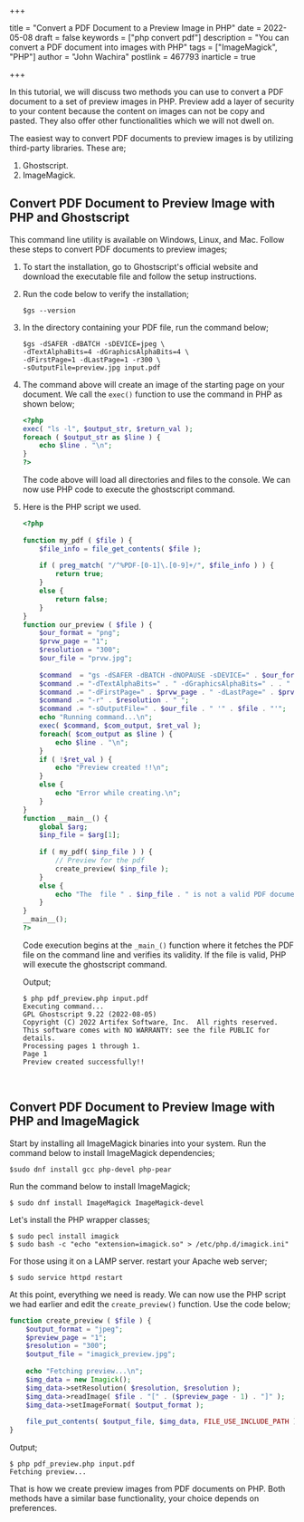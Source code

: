 +++

title = "Convert a PDF Document to a Preview Image in PHP"
date = 2022-05-08
draft = false
keywords = ["php convert pdf"]
description = "You can convert a PDF document into images with PHP"
tags = ["ImageMagick", "PHP"]
author = "John Wachira"
postlink = 467793
inarticle = true

+++

In this tutorial, we will discuss two methods you can use to convert a PDF document to a set of preview images in PHP. Preview add a layer of security to your content because the content on images can not be copy and pasted. They also offer other functionalities which we will not dwell on.

The easiest way to convert PDF documents to preview images is by utilizing third-party libraries. These are;

1. Ghostscript.
2. ImageMagick.

## Convert PDF Document to Preview Image with PHP and  Ghostscript

This command line utility is available on Windows, Linux, and Mac. Follow these steps to convert PDF documents to preview images;

1. To start the installation, go to Ghostscript's official website and download the executable file and follow the setup instructions.

2. Run the code below to verify the installation;

   ```
   $gs --version
   ```

3. In the directory containing your PDF file, run the command below;

   ```
   $gs -dSAFER -dBATCH -sDEVICE=jpeg \
   -dTextAlphaBits=4 -dGraphicsAlphaBits=4 \ 
   -dFirstPage=1 -dLastPage=1 -r300 \
   -sOutputFile=preview.jpg input.pdf
   ```

4. The command above will create an image of the starting page on your document. We call the `exec()` function to use the command in PHP as shown below;

   ```php
   <?php
   exec( "ls -l", $output_str, $return_val );
   foreach ( $output_str as $line ) {
       echo $line . "\n";
   }
   ?>
   ```

   The code above will load all directories and files to the console. We can now use PHP code to execute the ghostscript command.

5. Here is the PHP script we used.

   ```php
   <?php
    
   function my_pdf ( $file ) {
       $file_info = file_get_contents( $file );
        
       if ( preg_match( "/^%PDF-[0-1]\.[0-9]+/", $file_info ) ) {
           return true;
       }
       else {
           return false;
       }
   }
   function our_preview ( $file ) {
       $our_format = "png";
       $prvw_page = "1";
       $resolution = "300";
       $our_file = "prvw.jpg";
     
       $command  = "gs -dSAFER -dBATCH -dNOPAUSE -sDEVICE=" . $our_format . " ";
       $command .= "-dTextAlphaBits=" . " -dGraphicsAlphaBits=" . . " ";
       $command .= "-dFirstPage=" . $prvw_page . " -dLastPage=" . $prvw_page . " ";
       $command .= "-r" . $resolution . " ";
       $command .= "-sOutputFile=" . $our_file . " '" . $file . "'";
       echo "Running command...\n";
       exec( $command, $com_output, $ret_val );
       foreach( $com_output as $line ) {
           echo $line . "\n";
       }
       if ( !$ret_val ) {
           echo "Preview created !!\n";
       }
       else {
           echo "Error while creating.\n";
       }
   }
   function __main__() {
       global $arg;
       $inp_file = $arg[1];
    
       if ( my_pdf( $inp_file ) ) {
           // Preview for the pdf
           create_preview( $inp_file );
       }
       else {
           echo "The  file " . $inp_file . " is not a valid PDF document.\n";
       }
   } 
   __main__();  
   ?>
   ```

   Code execution begins at the `_main_()` function where it fetches the PDF file on the command line and verifies its validity. If the file is valid, PHP will execute the ghostscript command.

   Output;

   ```
   $ php pdf_preview.php input.pdf
   Executing command...
   GPL Ghostscript 9.22 (2022-08-05)
   Copyright (C) 2022 Artifex Software, Inc.  All rights reserved.
   This software comes with NO WARRANTY: see the file PUBLIC for details.
   Processing pages 1 through 1.
   Page 1
   Preview created successfully!!
   ```

   ​

## Convert PDF Document to Preview Image with PHP and ImageMagick

Start by installing all ImageMagick binaries into your system. Run the command below to install ImageMagick dependencies;

```
$sudo dnf install gcc php-devel php-pear
```

Run the command below to install ImageMagick;

```
$ sudo dnf install ImageMagick ImageMagick-devel
```

Let's install the PHP wrapper classes;

```
$ sudo pecl install imagick
$ sudo bash -c "echo "extension=imagick.so" > /etc/php.d/imagick.ini"
```

For those using it on a LAMP server. restart your Apache web server;

```
$ sudo service httpd restart
```

At this point, everything we need is ready. We can now use the PHP script we had earlier and edit the `create_preview()` function. Use the code below;

```php
function create_preview ( $file ) {
    $output_format = "jpeg";
    $preview_page = "1";
    $resolution = "300";
    $output_file = "imagick_preview.jpg";
 
    echo "Fetching preview...\n";
    $img_data = new Imagick();
    $img_data->setResolution( $resolution, $resolution );
    $img_data->readImage( $file . "[" . ($preview_page - 1) . "]" );
    $img_data->setImageFormat( $output_format );
 
    file_put_contents( $output_file, $img_data, FILE_USE_INCLUDE_PATH );
}
```

Output;

```
$ php pdf_preview.php input.pdf
Fetching preview...
```

That is how we create preview images from PDF documents on PHP. Both methods have a similar base functionality, your choice depends on preferences.